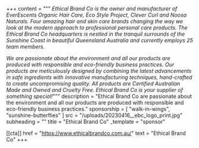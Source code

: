 +++
content = """
_Ethical Brand Co is the owner and manufacturer of EverEscents Organic Hair Care, Eco Style Project, Clever Curl and Noosa Naturals. Four amazing hair and skin care brands changing the way we look at the modern approach to professional personal care products. The Ethical Brand Co headquarters is nestled in the tranquil surrounds of the Sunshine Coast in beautiful Queensland Australia and currently employs 25 team members._

_We are passionate about the environment and all our products are produced with responsible and eco-friendly business practices. Our products are meticulously designed by combining the latest advancements in safe ingredients with innovative manufacturing techniques, hand-crafted to create uncompromising quality. All products are Certified Australian Made and Owned and Cruelty Free. Ethical Brand Co is your supplier of something special!_"""
description = "Ethical Brand Co are passionate about the environment and all our products are produced with responsible and eco-friendly business practices."
sponsorship = [ "walk-in-wings", "sunshine-butterflies" ]
src = "/uploads/20230416__ebc_logo_print.jpg"
subheading = ""
title = "Ethical Brand Co"
_template = "sponsor"

[[cta]]
href = "https://www.ethicalbrandco.com.au/"
text = "Ethical Brand Co"
+++

